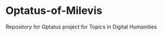 Optatus-of-Milevis
==================

Repository for Optatus project for Topics in Digital Humanities
